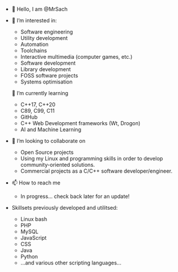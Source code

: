 - 👋 Hello, I am @MrSach

- 👀 I’m interested in:
  - Software engineering
  - Utility development
  - Automation
  - Toolchains
  - Interactive multimedia (computer games, etc.)
  - Software development
  - Library development
  - FOSS software projects
  - Systems optimisation

  🌱 I’m currently learning
  - C++17, C++20
  - C89, C99, C11
  - GitHub
  - C++ Web Development frameworks (Wt, Drogon)
  - AI and Machine Learning

- 💞️ I’m looking to collaborate on
  - Open Source projects
  - Using my Linux and programming skills in order to develop community-oriented solutions.
  - Commercial projects as a C/C++ software developer/engineer.

- 📫 How to reach me
  - In progress... check back later for an update!

- Skillsets previously developed and utilitsed:
  - Linux bash
  - PHP
  - MySQL
  - JavaScript
  - CSS
  - Java
  - Python
  - ...and various other scripting languages...

<!---
MrSach/MrSach is a ✨ special ✨ repository because its `README.md` (this file) appears on your GitHub profile.
You can click the Preview link to take a look at your changes.
--->
